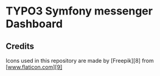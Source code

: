 # TYPO3 Symfony messenger Dashboard

## Credits
Icons used in this repository are made by [Freepik][8] from [www.flaticon.com][9]
